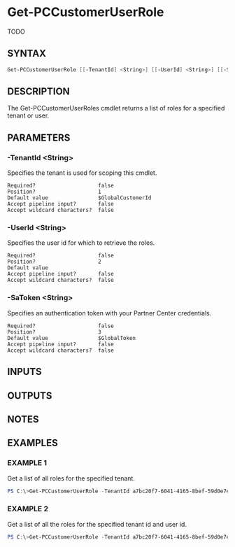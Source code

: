 # Get-PCCustomerUserRole

TODO

## SYNTAX

```powershell
Get-PCCustomerUserRole [[-TenantId] <String>] [[-UserId] <String>] [[-SaToken] <String>] [<CommonParameters>]
```

## DESCRIPTION

The Get-PCCustomerUserRoles cmdlet returns a list of roles for a specified tenant or user.

## PARAMETERS

### -TenantId &lt;String&gt;

Specifies the tenant is used for scoping this cmdlet.

```
Required?                    false
Position?                    1
Default value                $GlobalCustomerId
Accept pipeline input?       false
Accept wildcard characters?  false
```

### -UserId &lt;String&gt;

Specifies the user id for which to retrieve the roles.

```
Required?                    false
Position?                    2
Default value
Accept pipeline input?       false
Accept wildcard characters?  false
```

### -SaToken &lt;String&gt;

Specifies an authentication token with your Partner Center credentials.

```
Required?                    false
Position?                    3
Default value                $GlobalToken
Accept pipeline input?       false
Accept wildcard characters?  false
```

## INPUTS

## OUTPUTS

## NOTES

## EXAMPLES

### EXAMPLE 1

Get a list of all roles for the specified tenant.

```powershell
PS C:\>Get-PCCustomerUserRole -TenantId a7bc20f7-6041-4165-8bef-59d0e7e8d67b
```

### EXAMPLE 2

Get a list of all the roles for the specified tenant id and user id.

```powershell
PS C:\>Get-PCCustomerUserRole -TenantId a7bc20f7-6041-4165-8bef-59d0e7e8d67b -UserId e2e56b09-aac5-4685-947d-29e735ee7ed7
```
